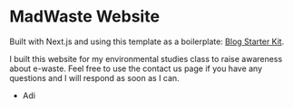 # MadWaste Website

Built with Next.js and using this template as a boilerplate: [Blog Starter Kit](https://vercel.com/templates/next.js/blog-starter-kit).

I built this website for my environmental studies class to raise awareness about e-waste. Feel free to use the contact us page if you have any questions and I will respond as soon as I can.

- Adi
